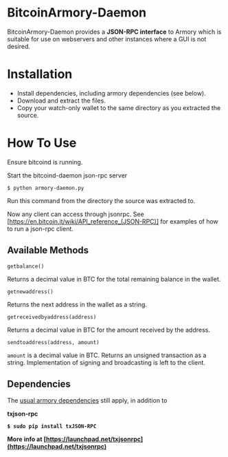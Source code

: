 BitcoinArmory-Daemon
====================

BitcoinArmory-Daemon provides a <b>JSON-RPC interface</b> to Armory which is suitable for use on webservers and other instances where a GUI is not desired.

Installation
============

* Install dependencies, including armory dependencies (see below).
* Download and extract the files.
* Copy your watch-only wallet to the same directory as you extracted the source.

How To Use
=======

Ensure bitcoind is running.

Start the bitcoind-daemon json-rpc server

`$ python armory-daemon.py`

Run this command from the directory the source was extracted to.

Now any client can access through jsonrpc. See [https://en.bitcoin.it/wiki/API_reference_(JSON-RPC)]
for examples of how to run a json-rpc client.

Available Methods
-----------------
`getbalance()`

Returns a decimal value in BTC for the total remaining balance in the wallet.


`getnewaddress()`

Returns the next address in the wallet as a string.


`getreceivedbyaddress(address)`

Returns a decimal value in BTC for the amount received by the address.


`sendtoaddress(address, amount)`

`amount` is a decimal value in BTC. Returns an unsigned transaction as a string. Implementation of signing and broadcasting is left to the client.

Dependencies
------------

The [usual armory dependencies] still apply, in addition to

<b>txjson-rpc<b>

`$ sudo pip install txJSON-RPC`

More info at [https://launchpad.net/txjsonrpc](https://launchpad.net/txjsonrpc)

[https://en.bitcoin.it/wiki/API_reference_(JSON-RPC)]: https://en.bitcoin.it/wiki/API_reference_(JSON-RPC)
[usual armory dependencies]: https://bitcointalk.org/index.php?topic=92496.msg1027061#msg1027061
